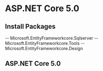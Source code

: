 # ASP.NET Core 5.0
## Install Packages
-- Microsoft.EntityFrameworkcore.Sqlserver
-- Microsoft.EntityFrameworkcore.Tools
-- Microsoft.EntityFrameworkcore.Design
## ASP.NET Core 5.0